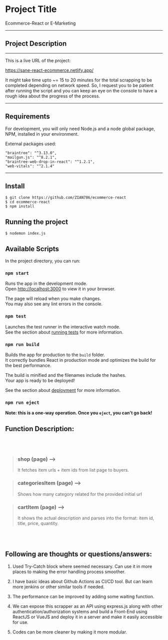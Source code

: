 # Project Title

Ecommerce-React or E-Marketing

---

## Project Description

---

This is a live URL of the project:

https://sane-react-ecommerce.netlify.app/

It might take time upto ~= 15 to 20 minutes for the total scrapping to be completed depending on network speed. So, I request you to be patient after running the script and you can keep an eye on the console to have a rough idea about the progress of the process.

---

## Requirements

For development, you will only need Node.js and a node global package, NPM, installed in your environment.

External packages used:

    "braintree": "^3.13.0",
    "mailgun.js": "^8.2.1",
    "braintree-web-drop-in-react": "^1.2.1",
    "web-vitals": "^2.1.4"

---

## Install

    $ git clone https://github.com/ZIAN786/ecommerce-react
    $ cd ecommerce-react
    $ npm install

## Running the project

    $ nodemon index.js

## Available Scripts

In the project directory, you can run:

### `npm start`

Runs the app in the development mode.\
Open [http://localhost:3000](http://localhost:3000) to view it in your browser.

The page will reload when you make changes.\
You may also see any lint errors in the console.

### `npm test`

Launches the test runner in the interactive watch mode.\
See the section about [running tests](https://facebook.github.io/create-react-app/docs/running-tests) for more information.

### `npm run build`

Builds the app for production to the `build` folder.\
It correctly bundles React in production mode and optimizes the build for the best performance.

The build is minified and the filenames include the hashes.\
Your app is ready to be deployed!

See the section about [deployment](https://facebook.github.io/create-react-app/docs/deployment) for more information.

### `npm run eject`

**Note: this is a one-way operation. Once you `eject`, you can't go back!**

## Function Description:

<br/><br/>

> ### shop (page) -->
>
> It fetches item urls + item ids from list page to buyers.

> ### categoriesItem (page) -->
>
> Shows how many category related for the provided initial url

> ### cartItem (page) -->
>
> It shows the actual description and parses into the format: item id, title, price, quantity.

<br/><br/>

## Following are thoughts or questions/answers:

1. Used Try-Catch block where seemed necessary. Can use it in more places to making the error handling process smoother.

2. I have basic ideas about Github Actions as CI/CD tool. But can learn more jenkins or other similar tools if needed.

3. The performance can be improved by adding some waiting function.

4. We can expose this scrapper as an API using express.js along with other authentication/authorization systems and build a Front-End using ReactJS or VueJS and deploy it in a server and make it easily accessible for use.

5. Codes can be more cleaner by making it more modular.
